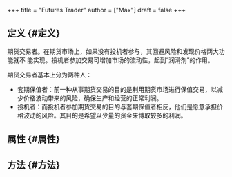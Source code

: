 +++
title = "Futures Trader"
author = ["Max"]
draft = false
+++

## 定义 {#定义}

期货交易者。在期货市场上，如果没有投机者参与，其回避风险和发现价格两大功能就不
能实现。投机者参加交易可增加市场的流动性，起到“润滑剂”的作用。

期货交易者基本上分为两种人：

-   套期保值者：前一种从事期货交易的目的是利用期货市场进行保值交易，以减少价格波动带来的风险，确保生产和经营的正常利润。
-   投机者：而投机者参加期货交易的目的与套期保值者相反，他们是愿意承担价格波动的风险。其目的是希望以少量的资金来博取较多的利润。


## 属性 {#属性}


## 方法 {#方法}
